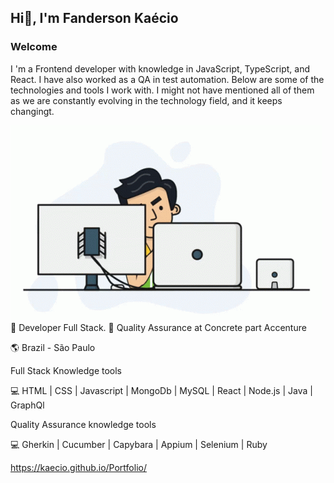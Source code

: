 ## Hi👋, I'm Fanderson Kaécio
### <p>Welcome</P>
</p>I 'm a Frontend developer with knowledge in JavaScript, TypeScript, and React. I have also worked as a QA in test automation. Below are some of the technologies and tools I work with. I might not have mentioned all of them as we are constantly evolving in the technology field, and it keeps changingt.</p>

 ![Programando](https://github.com/Kaecio/Kaecio/blob/main/working.gif)
<br>
🚀 Developer Full Stack.
🚀 Quality Assurance at Concrete part Accenture

🌎 Brazil - São Paulo
<p>Full Stack Knowledge tools</p>
<p> 💻 HTML | CSS | Javascript | MongoDb | MySQL | React | Node.js | Java | GraphQl</p>
<p>Quality Assurance knowledge tools</p>
<p> 💻 Gherkin | Cucumber | Capybara | Appium | Selenium | Ruby</p>

<a target="_blank">https://kaecio.github.io/Portfolio/</a>

<!--
**Kaecio/Kaecio** is a ✨ _special_ ✨ repository because its `README.md` (this file) appears on your GitHub profile.

Here are some ideas to get you started:
 
- 🔭 I’m currently working on ...
- 🌱 I’m currently learning ...
- 👯 I’m looking to collaborate on ...
- 🤔 I’m looking for help with ...
- 💬 Ask me about ...
- 📫 How to reach me: ...
- 😄 Pronouns: ...
- ⚡ Fun fact: ...
-->
